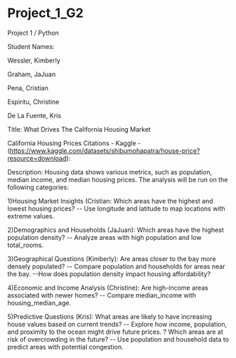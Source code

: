 # Project_1_G2
Project 1 / Python

Student Names: 

Wessler, Kimberly

Graham, JaJuan

Pena, Cristian

Espiritu, Christine

De La Fuente, Kris

Title: What Drives The California Housing Market

California Housing Prices Citations - Kaggle - (https://www.kaggle.com/datasets/shibumohapatra/house-price?resource=download):

Description: Housing data shows various metrics, such as population, median income, and median housing prices. The analysis will be run on the following categories: 

1)Housing Market Insights (Cristian:
 Which areas have the highest and lowest housing prices? -- Use longitude and latitude to map locations with extreme values.
 
2)Demographics and Households (JaJuan):
 Which areas have the highest population density? -- Analyze areas with high population and low total_rooms.
 
3)Geographical Questions (Kimberly):
 Are areas closer to the bay more densely populated? -- Compare population and households for areas near the bay. --How does population density impact housing affordability?
 
4)Economic and Income Analysis (Christine):
 Are high-income areas associated with newer homes? -- Compare median_income with housing_median_age.
 
5)Predictive Questions (Kris): 
 What areas are likely to have increasing house values based on current trends? -- Explore how income, population, and proximity to the ocean might drive future prices.
? Which areas are at risk of overcrowding in the future? -- Use population and household data to predict areas with potential congestion.






